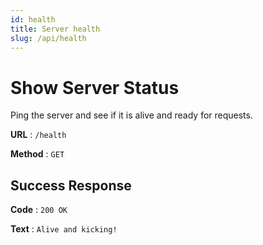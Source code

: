 ```yaml
---
id: health
title: Server health
slug: /api/health
---
```


# Show Server Status

Ping the server and see if it is alive and ready for requests.

**URL** : `/health`

**Method** : `GET`

## Success Response

**Code** : `200 OK`

**Text** : `Alive and kicking!`

